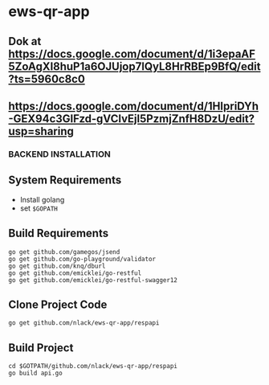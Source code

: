 # ews-qr-app  
## Dok at https://docs.google.com/document/d/1i3epaAF5ZoAgXI8huP1a6OJUjop7lQyL8HrRBEp9BfQ/edit?ts=5960c8c0

## https://docs.google.com/document/d/1HIpriDYh-GEX94c3GlFzd-gVClvEjl5PzmjZnfH8DzU/edit?usp=sharing

### BACKEND INSTALLATION

## System Requirements
- Install golang
- set `$GOPATH`

## Build Requirements
`go get github.com/gamegos/jsend`  
`go get github.com/go-playground/validator`  
`go get github.com/knq/dburl`  
`go get github.com/emicklei/go-restful`  
`go get github.com/emicklei/go-restful-swagger12`  

## Clone Project Code
`go get github.com/nlack/ews-qr-app/respapi`  

## Build Project
`cd $GOTPATH/github.com/nlack/ews-qr-app/respapi`  
`go build api.go`  
